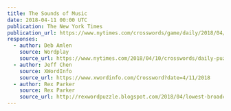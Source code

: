 ```yaml
---
title: The Sounds of Music
date: 2018-04-11 00:00 UTC
publication: The New York Times
publication_url: https://www.nytimes.com/crosswords/game/daily/2018/04/11
responses:
  - author: Deb Amlen
    source: Wordplay
    source_url: https://www.nytimes.com/2018/04/10/crosswords/daily-puzzle-2018-04-11.html
  - author: Jeff Chen
    source: XWordInfo
    source_url: https://www.xwordinfo.com/Crossword?date=4/11/2018
  - author: Rex Parker
    source: Rex Parker
    source_url: http://rexwordpuzzle.blogspot.com/2018/04/lowest-broadcast-tv-channel-wed-4-11-18.html
---
```

